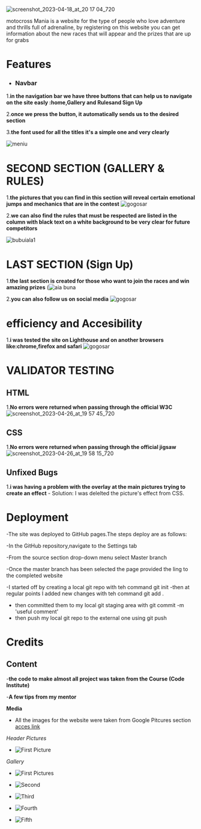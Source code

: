 ![screenshot_2023-04-18_at_20 17 04_720](https://user-images.githubusercontent.com/126587603/233216670-ebeedf37-ff1a-4c10-8387-ebe61f624d5c.png)

motocross Mania is a website for the type of people who love 
adventure and thrills full of adrenaline, by registering on this website you can get information about the new races that will appear and the prizes that are up for grabs

# Features

+ ### Navbar
 
1.**in the navigation bar we have three buttons that can help us to navigate on the site easly :home,Gallery and Rulesand Sign  Up**

2.**once we press the button, it automatically sends us to the desired section**

3.**the font used for all the titles it's a simple one and very clearly**

![meniu](https://user-images.githubusercontent.com/126587603/233217222-32658697-219e-47cf-8019-bbdb73299c61.png)


# SECOND SECTION (GALLERY & RULES)

1.**the pictures that you can find in this section will reveal certain emotional jumps and mechanics that are in the contest**
![gogosar](https://user-images.githubusercontent.com/126587603/233219134-93888b1d-c0d1-4e24-aac1-99cf45871c0b.png)


2.**we can also find the rules that must be respected are listed in the column with black text on a white background to be very clear for future competitors**

![bubuiala1](https://github.com/sergiu19996/motocross-Mania/assets/126587603/d3d6ac40-aab4-49a4-bf69-b65e43835e4a)



# LAST SECTION (Sign Up)

1.**the last section is created for those who want to join the races and win amazing prizes**
(![aia buna](https://github.com/sergiu19996/motocross-Mania/assets/126587603/330bbcc0-4ad0-472a-9c70-ffd621c88a0c)


2.**you can also follow us on social media**
![gogosar](https://user-images.githubusercontent.com/126587603/233219810-10572ebe-25c2-407e-a5e6-20d3f9e93804.png)

# efficiency and Accesibility
1.**i was tested the site on Lighthouse and on another browsers like:chrome,firefox and safari**
![gogosar](https://user-images.githubusercontent.com/126587603/233220358-916989b2-8022-4606-8b9a-2dcb2886f45e.png)


# VALIDATOR TESTING 
## HTML ##
1.**No errors were returned when passing through the official W3C** ![screenshot_2023-04-26_at_19 57 45_720](https://user-images.githubusercontent.com/126587603/234687051-ee95e06f-bbaa-499b-8358-f7df9aa1633c.png)


## CSS ##

1.**No errors were returned when passing through the official jigsaw**
![screenshot_2023-04-26_at_19 58 15_720](https://user-images.githubusercontent.com/126587603/234687156-04593e46-8e80-4e34-b9c1-9a847cd922a4.png)

## Unfixed Bugs ##

1.**i was having a problem with the overlay at the main pictures trying to create an effect**
    - Solution: I was delelted the picture's effect from CSS.
 

# Deployment 

  -The site was deployed to GitHub pages.The steps deploy are as follows:

  -In the GitHub repository,navigate to the Settings 
  tab 
  
  -From the source section drop-down menu select Master 
  branch 
  
  -Once the master branch has been selected the page provided the ling to the completed website
  
  -I started off by creating a local git repo with teh command
git init
  -then at regular points I added new changes with teh command
git add .
  - then committed them to my local git staging area with
git commit -m 'useful comment'
  - then push my local git repo to the external one using
git push 

# Credits 

 ## Content ##
   -**the code to make almost all project was taken from the Course (Code Institute)**
   
   -**A few tips from my mentor**
   
 **Media**
  
 - All the images for the website were taken from Google Pitcures section [acces link](https://www.google.com/search?sca_esv=3bc652a4c53a3f84&sca_upv=1&rlz=1C1FHFK_enIE931IE931&sxsrf=ACQVn0-hDUHrt9W0GAaySLHB2lwhFFfExA:1708880536943&q=motocross&uds=AMwkrPsexEChRtCOnDJKlMyrpuYMBIwAiDuEGoCfnw12LlY4h8FWr5629xKfaBYSSZWILS8mJOeQnE_YkBTriIFFN5L9fzeWkvEueYFVhZ7atq7mpl1XlG_Jq_R9Om3JZ0be9FMUitq4&udm=2&sa=X&ved=2ahUKEwjMvviK_MaEAxVJZ0EAHSLAAJwQtKgLegQIEBAB&biw=1536&bih=703&dpr=1.25)

  *Header Pictures*
   
 - ![First Picture](https://github.com/sergiu19996/MotoCross-Mania/assets/126587603/222a6cd5-031b-47a5-8885-d6e8913c27ce)

 *Gallery*
   
 - ![First Pictures](https://github.com/sergiu19996/MotoCross-Mania/assets/126587603/5e73356c-ad2c-4997-a9fc-057ec5d4b545)
   
 - ![Second](https://github.com/sergiu19996/MotoCross-Mania/assets/126587603/2566c485-de4a-4cf3-b7d8-027bb9989c64)
   
 - ![Third](https://github.com/sergiu19996/MotoCross-Mania/assets/126587603/3233d9da-e6c3-4fbc-8e6e-366deca1deb9)
   
 - ![Fourth](https://github.com/sergiu19996/MotoCross-Mania/assets/126587603/f363cdef-4b6e-44ae-b71c-6891cb0195f2)

 - ![Fifth](https://github.com/sergiu19996/MotoCross-Mania/assets/126587603/991edf07-6860-43d4-8695-69161f1c5169)




